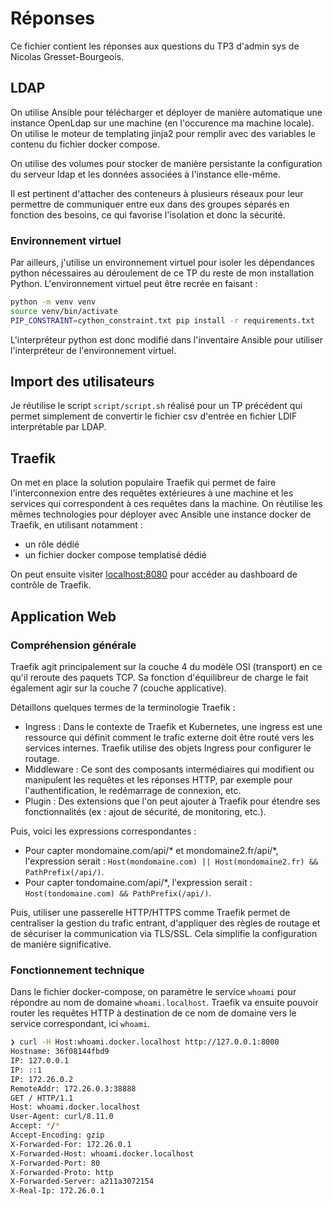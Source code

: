 # Réponses

Ce fichier contient les réponses aux questions du TP3 d'admin sys de Nicolas Gresset-Bourgeois.

## LDAP

On utilise Ansible pour télécharger et déployer de manière automatique une instance OpenLdap sur une machine (en l'occurence ma machine locale). On utilise le moteur de templating jinja2 pour remplir avec des variables le contenu du fichier docker compose.

On utilise des volumes pour stocker de manière persistante la configuration du serveur ldap et les données associées à l'instance elle-même.

Il est pertinent d'attacher des conteneurs à plusieurs réseaux pour leur permettre de communiquer entre eux dans des groupes séparés en fonction des besoins, ce qui favorise l'isolation et donc la sécurité.

### Environnement virtuel

Par ailleurs, j'utilise un environnement virtuel pour isoler les dépendances python nécessaires au déroulement de ce TP du reste de mon installation Python. L'environnement virtuel peut être recrée en faisant : 

```bash
python -m venv venv
source venv/bin/activate
PIP_CONSTRAINT=cython_constraint.txt pip install -r requirements.txt
```

L'interpréteur python est donc modifié dans l'inventaire Ansible pour utiliser l'interpréteur de l'environnement virtuel.


## Import des utilisateurs

Je réutilise le script `script/script.sh` réalisé pour un TP précédent qui permet simplement de convertir le fichier csv d'entrée en fichier LDIF interprétable par LDAP.

## Traefik

On met en place la solution populaire Traefik qui permet de faire l'interconnexion entre des requêtes extérieures à une machine et les services qui correspondent à ces requêtes dans la machine. On réutilise les mêmes technologies pour déployer avec Ansible une instance docker de Traefik, en utilisant notamment : 
- un rôle dédié
- un fichier docker compose templatisé dédié

On peut ensuite visiter [localhost:8080](http://localhost:8080) pour accéder au dashboard de contrôle de Traefik.


## Application Web

### Compréhension générale
Traefik agit principalement sur la couche 4 du modèle OSI (transport) en ce qu'il reroute des paquets TCP. Sa fonction d'équilibreur de charge le fait également agir sur la couche 7 (couche applicative).

Détaillons quelques termes de la terminologie Traefik :

- Ingress : Dans le contexte de Traefik et Kubernetes, une ingress est une ressource qui définit comment le trafic externe doit être routé vers les services internes. Traefik utilise des objets Ingress pour configurer le routage.
- Middleware : Ce sont des composants intermédiaires qui modifient ou manipulent les requêtes et les réponses HTTP, par exemple pour l'authentification, le redémarrage de connexion, etc.
- Plugin : Des extensions que l'on peut ajouter à Traefik pour étendre ses fonctionnalités (ex : ajout de sécurité, de monitoring, etc.).

Puis, voici les expressions correspondantes :

- Pour capter mondomaine.com/api/* et mondomaine2.fr/api/*, l'expression serait : `Host(mondomaine.com) || Host(mondomaine2.fr) && PathPrefix(/api/)`.
- Pour capter tondomaine.com/api/*, l'expression serait : `Host(tondomaine.com) && PathPrefix(/api/)`.


Puis, utiliser une passerelle HTTP/HTTPS comme Traefik permet de centraliser la gestion du trafic entrant, d'appliquer des règles de routage et de sécuriser la communication via TLS/SSL. Cela simplifie la configuration de manière significative.


### Fonctionnement technique

Dans le fichier docker-compose, on paramètre le service `whoami` pour répondre au nom de domaine `whoami.localhost`. Traefik va ensuite pouvoir router les requêtes HTTP à destination de ce nom de domaine vers le service correspondant, ici `whoami`.

```bash
❯ curl -H Host:whoami.docker.localhost http://127.0.0.1:8000
Hostname: 36f08144fbd9
IP: 127.0.0.1
IP: ::1
IP: 172.26.0.2
RemoteAddr: 172.26.0.3:38888
GET / HTTP/1.1
Host: whoami.docker.localhost
User-Agent: curl/8.11.0
Accept: */*
Accept-Encoding: gzip
X-Forwarded-For: 172.26.0.1
X-Forwarded-Host: whoami.docker.localhost
X-Forwarded-Port: 80
X-Forwarded-Proto: http
X-Forwarded-Server: a211a3072154
X-Real-Ip: 172.26.0.1
```